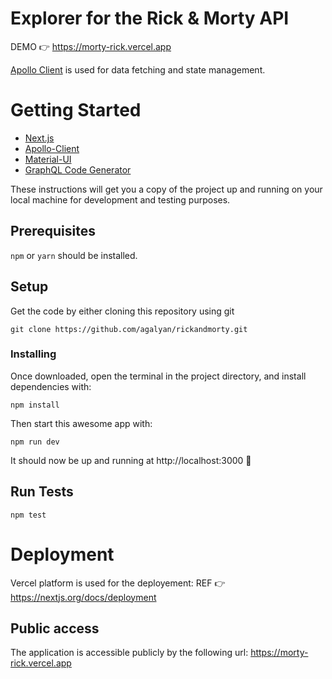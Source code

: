# Explorer for the Rick & Morty API

DEMO 👉 https://morty-rick.vercel.app

[Apollo Client](https://www.apollographql.com/docs/react/) is used for data fetching and state management.

# Getting Started

- [Next.js](https://nextjs.org/)
- [Apollo-Client](https://www.apollographql.com/docs/react/)
- [Material-UI](https://material-ui.com/)
- [GraphQL Code Generator](https://graphql-code-generator.com/)

These instructions will get you a copy of the project up and running on your local machine for development and testing purposes.

## Prerequisites

`npm` or `yarn` should be installed.

## Setup

Get the code by either cloning this repository using git

```
git clone https://github.com/agalyan/rickandmorty.git
```

### Installing

Once downloaded, open the terminal in the project directory, and install dependencies with:
```
npm install
```

Then start this awesome app with:

```
npm run dev
```

It should now be up and running at http://localhost:3000 🚀

## Run Tests
```
npm test
```

# Deployment

Vercel platform is used for the deployement:
REF 👉 https://nextjs.org/docs/deployment


## Public access

The application is accessible publicly by the following url:
https://morty-rick.vercel.app